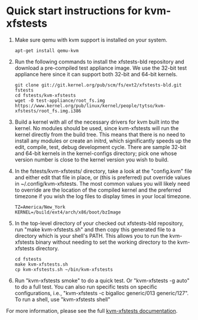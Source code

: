 # Quick start instructions for kvm-xfstests

1.  Make sure qemu with kvm support is installed on your system.

        apt-get install qemu-kvm

2.  Run the following commands to install the xfstests-bld repository
    and download a pre-compiled test appliance image.  We use the
    32-bit test appliance here since it can support both 32-bit and
    64-bit kernels.

        git clone git://git.kernel.org/pub/scm/fs/ext2/xfstests-bld.git fstests
        cd fstests/kvm-xfstests
        wget -O test-appliance/root_fs.img https://www.kernel.org/pub/linux/kernel/people/tytso/kvm-xfstests/root_fs.img.i386

3.  Build a kernel with all of the necessary drivers for kvm built
    into the kernel.  No modules should be used, since kvm-xfstests
    will run the kernel directly from the build tree. This means that
    there is no need to install any modules or create an initrd, which
    significantly speeds up the edit, compile, test, debug development
    cycle.  There are sample 32-bit and 64-bit kernels in the
    kernel-configs directory; pick one whose version number is close
    to the kernel version you wish to build.

4.  In the fstests/kvm-xfstests/ directory, take a look at the
    "config.kvm" file and either edit that file in place, or (this is
    preferred) put override values in ~/.config/kvm-xfstests.  The
    most common values you will likely need to override are the
    location of the compiled kernel and the preferred timezone if you
    wish the log files to display times in your local timezone.

        TZ=America/New_York
        KERNEL=/build/ext4/arch/x86/boot/bzImage

6.  In the top-level directory of your checked out xfstests-bld
    repository, run "make kvm-xfstests.sh" and then copy this
    generated file to a directory which is your shell's PATH.  This
    allows you to run the kvm-xfstests binary without needing to set
    the working directory to the kvm-xfstests directory.

        cd fstests
        make kvm-xfstests.sh
        cp kvm-xfstests.sh ~/bin/kvm-xfstests

6.  Run "kvm-xfstests smoke" to do a quick test.  Or "kvm-xfstests
    -g auto" to do a full test.  You can also run specific tests on
    specific configurations, i.e., "kvm-xfstests -c bigalloc
    generic/013 generic/127".   To run a shell, use "kvm-xfstests shell"

For more information, please see the full [kvm-xfstests
documentation](kvm-xfstests.md).

